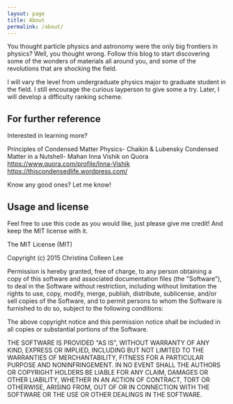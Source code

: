 ```yaml
---
layout: page
title: About
permalink: /about/
---
```


You thought particle physics and astronomy were the only big frontiers in physics? Well, you thought wrong.
Follow this blog to start discovering some of the wonders of materials all around you, and some of the revolutions that are shocking the field.

I will vary the level from undergraduate physics major to graduate student in the field.  I still encourage the curious layperson to give some a try.  Later, I will develop a difficulty ranking scheme.


## For further reference
Interested in learning more?

Principles of Condensed Matter Physics- Chaikin & Lubensky
Condensed Matter in a Nutshell- Mahan
Inna Vishik on Quora https://www.quora.com/profile/Inna-Vishik
<a href="https://thiscondensedlife.wordpress.com/">https://thiscondensedlife.wordpress.com/</a>

Know any good ones? Let me know!

## Usage and license

Feel free to use this code as you would like, just please give me credit! And keep the MIT license with it.  


The MIT License (MIT)

Copyright (c) 2015 Christina Colleen Lee

Permission is hereby granted, free of charge, to any person obtaining a copy
of this software and associated documentation files (the "Software"), to deal
in the Software without restriction, including without limitation the rights
to use, copy, modify, merge, publish, distribute, sublicense, and/or sell
copies of the Software, and to permit persons to whom the Software is
furnished to do so, subject to the following conditions:

The above copyright notice and this permission notice shall be included in all
copies or substantial portions of the Software.

THE SOFTWARE IS PROVIDED "AS IS", WITHOUT WARRANTY OF ANY KIND, EXPRESS OR
IMPLIED, INCLUDING BUT NOT LIMITED TO THE WARRANTIES OF MERCHANTABILITY,
FITNESS FOR A PARTICULAR PURPOSE AND NONINFRINGEMENT. IN NO EVENT SHALL THE
AUTHORS OR COPYRIGHT HOLDERS BE LIABLE FOR ANY CLAIM, DAMAGES OR OTHER
LIABILITY, WHETHER IN AN ACTION OF CONTRACT, TORT OR OTHERWISE, ARISING FROM,
OUT OF OR IN CONNECTION WITH THE SOFTWARE OR THE USE OR OTHER DEALINGS IN THE
SOFTWARE.
